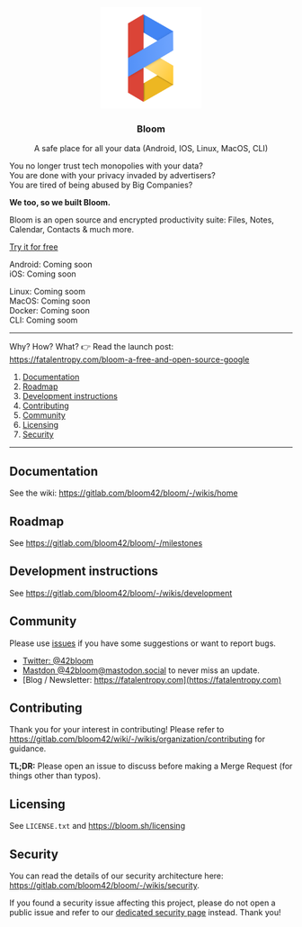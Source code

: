 <p align="center">
  <img alt="bloom logo" src="assets/icons/bloom_256.png" height="180" />
  <h3 align="center">Bloom</h3>
  <p align="center">A safe place for all your data (Android, IOS, Linux, MacOS, CLI)</p>
</p>

You no longer trust tech monopolies with your data?<br/>
You are done with your privacy invaded by advertisers? <br/>
You are tired of being abused by Big Companies?

**We too, so we built Bloom.**

Bloom is an open source and encrypted productivity suite: Files, Notes, Calendar, Contacts &
much more.

[Try it for free](https://bloom.sh/download)


Android: Coming soon <!--[Google play store](https://play.google.com/store/apps/details?id=com.bloom42.bloomx) --> <br/>
iOS: Coming soon

Linux: Coming soom <br/>
MacOS: Coming soon <br/>
Docker: Coming soon <br/>
CLI: Coming soom <br/><!-- [See instructions](https://help.bloom.sh/en/article/how-to-install-the-command-line-client-b9350j) <br /> -->
<!-- Windows: Coming soon <br/> -->


--------

Why? How? What? 👉 Read the launch post: https://fatalentropy.com/bloom-a-free-and-open-source-google

1. [Documentation](#documentation)
2. [Roadmap](#roadmap)
3. [Development instructions](#development-instructions)
4. [Contributing](#contributing)
5. [Community](#Community)
6. [Licensing](#licensing)
7. [Security](#security)

--------


## Documentation

See the wiki: https://gitlab.com/bloom42/bloom/-/wikis/home


## Roadmap

See https://gitlab.com/bloom42/bloom/-/milestones


## Development instructions

See https://gitlab.com/bloom42/bloom/-/wikis/development


## Community

<!-- Join our Reddit community: https://www.reddit.com/r/bloom42 -->

Please use [issues](https://gitlab.com/bloom42/bloom/-/issues) if you have some suggestions or want to report bugs.

* [Twitter: @42bloom](https://twitter.com/@42bloom)
* [Mastdon @42bloom@mastodon.social](https://mastodon.social/@42bloom) to never miss an update.
* [Blog / Newsletter: https://fatalentropy.com](https://fatalentropy.com)

## Contributing

Thank you for your interest in contributing! Please refer to
https://gitlab.com/bloom42/wiki/-/wikis/organization/contributing for guidance.

**TL;DR:** Please open an issue to discuss before making a Merge Request (for things other than typos).


## Licensing

See `LICENSE.txt` and https://bloom.sh/licensing


## Security

You can read the details of our security architecture here: https://gitlab.com/bloom42/bloom/-/wikis/security.

If you found a security issue affecting this project, please do not open a public issue and refer to our
[dedicated security page](https://bloom.sh/security) instead. Thank you!
